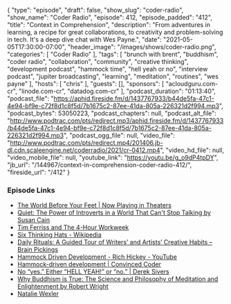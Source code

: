 {
  "type": "episode",
  "draft": false,
  "show_slug": "coder-radio",
  "show_name": "Coder Radio",
  "episode": 412,
  "episode_padded": "412",
  "title": "Context in Comprehension",
  "description": "From adventures in learning, a recipe for great collaborations, to creativity and problem-solving in tech. It's a deep dive chat with Wes Payne.",
  "date": "2021-05-05T17:30:00-07:00",
  "header_image": "/images/shows/coder-radio.png",
  "categories": [
    "Coder Radio"
  ],
  "tags": [
    "brunch with brent",
    "buddhism",
    "coder radio",
    "collaboration",
    "community",
    "creative thinking",
    "development podcast",
    "hammock time",
    "hell yeah or no",
    "interview podcast",
    "jupiter broadcasting",
    "learning",
    "meditation",
    "routines",
    "wes payne"
  ],
  "hosts": [
    "chris"
  ],
  "guests": [],
  "sponsors": [
    "acloudguru.com-cr",
    "linode.com-cr",
    "datadog.com-cr"
  ],
  "podcast_duration": "01:13:40",
  "podcast_file": "https://aphid.fireside.fm/d/1437767933/b44de5fa-47c1-4e94-bf9e-c72f8d1c8f5d/7b1675c2-87ee-41da-805a-226321d2f994.mp3",
  "podcast_bytes": 53050223,
  "podcast_chapters": null,
  "podcast_alt_file": "http://www.podtrac.com/pts/redirect.mp3/aphid.fireside.fm/d/1437767933/b44de5fa-47c1-4e94-bf9e-c72f8d1c8f5d/7b1675c2-87ee-41da-805a-226321d2f994.mp3",
  "podcast_ogg_file": null,
  "video_file": "http://www.podtrac.com/pts/redirect.mp4/201406.jb-dl.cdn.scaleengine.net/coderradio/2021/cr-0412.mp4",
  "video_hd_file": null,
  "video_mobile_file": null,
  "youtube_link": "https://youtu.be/g_o9dP4tpDY",
  "jb_url": "/144967/context-in-comprehension-coder-radio-412/",
  "fireside_url": "/412"
}


### Episode Links

  * [The World Before Your Feet | Now Playing in Theaters](https://theworldbeforeyourfeet.com/ "The World Before Your Feet | Now Playing in Theaters")
  * [Quiet: The Power of Introverts in a World That Can't Stop Talking by Susan Cain](https://www.goodreads.com/book/show/8520610-quiet "Quiet: The Power of Introverts in a World That Can't Stop Talking by Susan Cain")
  * [Tim Ferriss and The 4-Hour Workweek](https://fourhourworkweek.com/ "Tim Ferriss and The 4-Hour Workweek")
  * [Six Thinking Hats - Wikipedia](https://en.wikipedia.org/wiki/Six_Thinking_Hats "Six Thinking Hats - Wikipedia")
  * [Daily Rituals: A Guided Tour of Writers’ and Artists’ Creative Habits – Brain Pickings](https://www.brainpickings.org/2013/04/23/daily-rituals-mason-currey/ "Daily Rituals: A Guided Tour of Writers’ and Artists’ Creative Habits – Brain Pickings")
  * [Hammock Driven Development - Rich Hickey - YouTube](https://www.youtube.com/watch?v=f84n5oFoZBc "Hammock Driven Development - Rich Hickey - YouTube")
  * [Hammock-driven development | Convinced Coder](https://convincedcoder.com/2019/03/30/Hammock-driven-development/ "Hammock-driven development | Convinced Coder")
  * [No “yes.” Either “HELL YEAH!” or “no.” | Derek Sivers](https://sive.rs/hellyeah "No “yes.” Either “HELL YEAH!” or “no.” | Derek Sivers")
  * [Why Buddhism is True: The Science and Philosophy of Meditation and Enlightenment by Robert Wright](https://www.goodreads.com/book/show/32895535-why-buddhism-is-true "Why Buddhism is True: The Science and Philosophy of Meditation and Enlightenment by Robert Wright")
  * [Natalie Wexler](https://nataliewexler.com/ "Natalie Wexler")


